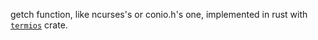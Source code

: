 getch function, like ncurses's or conio.h's one, implemented in rust with [``termios``](https://github.com/dcuddeback/termios-rs) crate.
